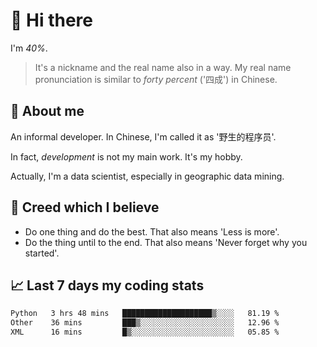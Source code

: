 # 👋 Hi there

I'm *40%*.

> It's a nickname and the real name also in a way.
> My real name pronunciation is similar to *forty percent* ('四成') in Chinese.

## :speech_balloon: About me

An informal developer. In Chinese, I'm called it as '野生的程序员'.

In fact, _development_ is not my main work. It's my hobby.

Actually, I'm a data scientist, especially in geographic data mining.

## :see_no_evil: Creed which I believe

- Do one thing and do the best. That also means 'Less is more'.
- Do the thing until to the end. That also means 'Never forget why you started'.

## :chart_with_upwards_trend: Last 7 days my coding stats

<!--START_SECTION:waka-->

```txt
Python   3 hrs 48 mins   ████████████████████▒░░░░   81.19 %
Other    36 mins         ███▒░░░░░░░░░░░░░░░░░░░░░   12.96 %
XML      16 mins         █▒░░░░░░░░░░░░░░░░░░░░░░░   05.85 %
```

<!--END_SECTION:waka-->
